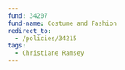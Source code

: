 ```yaml
---
fund: 34207
fund-name: Costume and Fashion
redirect_to:
  - /policies/34215
tags:
  - Christiane Ramsey
---
```

